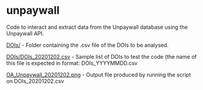 # unpaywall
Code to interact and extract data from the Unpaywall database using the Unpaywall API. 

[DOIs/](https://github.com/ctibbs/unpaywall/tree/main/DOIs) - Folder containing the .csv file of the DOIs to be analysed.

[DOIs/DOIs_20201202.csv](https://github.com/ctibbs/unpaywall/blob/main/DOIs/DOIs_20201202.csv) - Sample list of DOIs to test the code (the name of this file is expected in format: DOIs_YYYYMMDD.csv

[OA_Unpaywall_20201202.png](https://github.com/ctibbs/unpaywall/blob/main/OA_Unpaywall_20201202.png) - Output file produced by running the script on DOIs_20201202.csv
